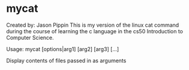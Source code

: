 # mycat
Created by: Jason Pippin
This is my version of the linux cat command during the course of
learning the c language in the cs50 Introduction to Computer Science.

Usage: mycat [options|arg1] [arg2] [arg3] [...]

Display contents of files passed in as arguments
